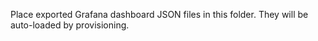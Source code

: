 Place exported Grafana dashboard JSON files in this folder. They will be auto-loaded by provisioning.
